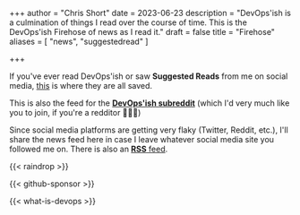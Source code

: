 +++
author = "Chris Short"
date = 2023-06-23
description = "DevOps'ish is a culmination of things I read over the course of time. This is the DevOps'ish Firehose of news as I read it."
draft = false
title = "Firehose"
aliases = [
	"news",
	"suggestedread"
]

+++

If you've ever read DevOps'ish or saw **Suggested Reads** from me on social media, [this](https://raindrop.io/ChrisShort/dev-ops-ish-firehose-15805349) is where they are all saved.

This is also the feed for the [**DevOps'ish subreddit**](https://www.reddit.com/r/devopsish/) (which I'd very much like you to join, if you're a redditor 🥺🥺🥺)

Since social media platforms are getting very flaky (Twitter, Reddit, etc.), I'll share the news feed here in case I leave whatever social media site you followed me on. There is also an [**RSS** feed](https://bg.raindrop.io/rss/public/15805349).

{{< raindrop >}}

{{< github-sponsor >}}

{{< what-is-devops >}}

